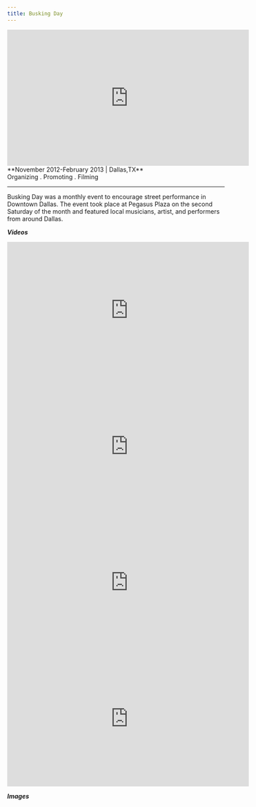 ```yaml
---
title: Busking Day
---
```


<iframe width="560" height="315" src="https://www.youtube.com/embed/pfBo0G49bFQ" frameborder="0" allowfullscreen></iframe>
**November 2012-February 2013 | Dallas,TX** <br>
Organizing . Promoting . Filming <br>

---

Busking Day was a monthly event to encourage street performance in Downtown Dallas. The event took place at Pegasus Plaza on the second Saturday of the month and featured local musicians, artist, and performers from around Dallas.

***Videos***
<iframe width="560" height="315" src="https://www.youtube.com/embed/M2bS2EWb9ws" frameborder="0" allowfullscreen></iframe>
<iframe width="560" height="315" src="https://www.youtube.com/embed/UvchAwAgcW0" frameborder="0" allowfullscreen></iframe>
<iframe width="560" height="315" src="https://www.youtube.com/embed/wKmO-8dgdo4" frameborder="0" allowfullscreen></iframe>
<iframe width="560" height="315" src="https://www.youtube.com/embed/9uSV5MCDWWg" frameborder="0" allowfullscreen></iframe>


***Images***

